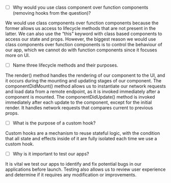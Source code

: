- [ ] Why would you use class component over function components (removing hooks from the question)?

We would use class components over function components because the former allows us access to lifecycle methods that are not present in the latter. We can also use the “this” keyword with class based components to access our state and props. However, the biggest reason we would use class components over function components is to control the behaviour of our app, which we cannot do with function components since it focuses more on UI.

- [ ] Name three lifecycle methods and their purposes.

The render() method handles the rendering of our component to the UI, and it occurs during the mounting and updating stages of our component.
The componentDidMount() method allows us to instantiate our network requests and load data from a remote endpoint, as it is invoked immediately after a component is mounted.
The componentDidUpdate() method is invoked immediately after each update to the component, except for the initial render. It handles network requests that compares current to previous props.

- [ ] What is the purpose of a custom hook?

Custom hooks are a mechanism to reuse stateful logic, with the condition that all state and effects inside of it are fully isolated each time we use a custom hook.

- [ ] Why is it important to test our apps?

It is vital we test our apps to identify and fix potential bugs in our applications before launch. Testing also allows us to review user experience and determine if it requires any modification or improvements.